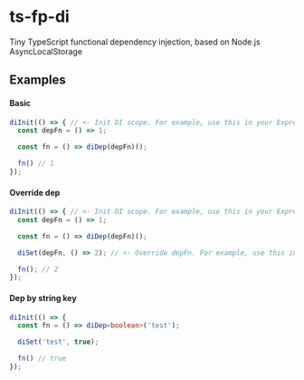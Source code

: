 # ts-fp-di
Tiny TypeScript functional dependency injection, based on Node.js AsyncLocalStorage

## Examples

#### Basic

```typescript
diInit(() => { // <- Init DI scope. For example, use this in your Express middleware on each request
  const depFn = () => 1;

  const fn = () => diDep(depFn)();

  fn() // 1
});
```

#### Override dep

```typescript
diInit(() => { // <- Init DI scope. For example, use this in your Express middleware on each request
  const depFn = () => 1;

  const fn = () => diDep(depFn)();

  diSet(depFn, () => 2); // <- Override depFn. For example, use this in your unit tests

  fn(); // 2
});
```

#### Dep by string key

```typescript
diInit(() => {
  const fn = () => diDep<boolean>('test');

  diSet('test', true);

  fn() // true
});
```
